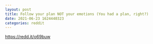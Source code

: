 ```yaml
--- 
layout: post 
title: Follow your plan NOT your emotions (You had a plan, right?) 
date: 2021-06-23 1624440323 
categories: reddit 
--- 
```

https://redd.it/o69buw